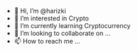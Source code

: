- 👋 Hi, I’m @harizki
- 👀 I’m interested in Crypto
- 🌱 I’m currently learning Cryptocurrency
- 💞️ I’m looking to collaborate on ...
- 📫 How to reach me ...

<!---
harizki/harizki is a ✨ special ✨ repository because its `README.md` (this file) appears on your GitHub profile.
You can click the Preview link to take a look at your changes.
--->
